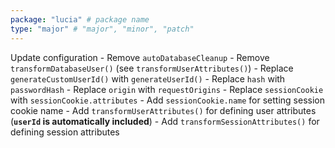 ```yaml
---
package: "lucia" # package name
type: "major" # "major", "minor", "patch"
---
```


Update configuration
    - Remove `autoDatabaseCleanup`
    - Remove `transformDatabaseUser()` (see `transformUserAttributes()`)
    - Replace `generateCustomUserId()` with `generateUserId()`
    - Replace `hash` with `passwordHash`
    - Replace `origin` with `requestOrigins`
    - Replace `sessionCookie` with `sessionCookie.attributes`
    - Add `sessionCookie.name` for setting session cookie name
    - Add `transformUserAttributes()` for defining user attributes (**`userId` is automatically included**)
    - Add `transformSessionAttributes()` for defining session attributes 